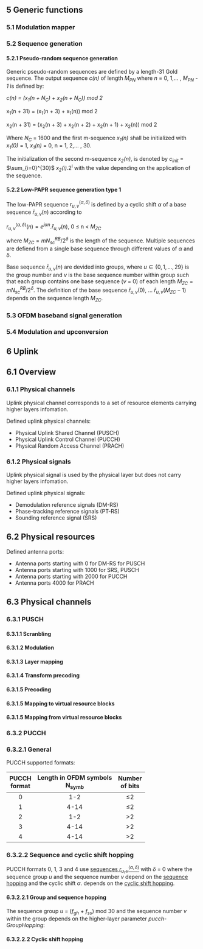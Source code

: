 ## 5 Generic functions

### 5.1 Modulation mapper

### 5.2 Sequence generation

#### 5.2.1 Pseudo-random sequence generation

Generic pseudo-random sequences are defined by a length-31 Gold sequence. The output sequence *c(n)* of length *M<sub>PN</sub>* where *n* = 0, 1,... , *M<sub>PN</sub> - 1* is defined by:

*c(n) = (x<sub>1</sub>(n + N<sub>C</sub>) + x<sub>2</sub>(n + N<sub>C</sub>)) mod 2*

x<sub>1</sub>(n + 31) = (x<sub>1</sub>(n + 3) + x<sub>1</sub>(n)) mod 2

x<sub>2</sub>(n + 31) = (x<sub>2</sub>(n + 3) + x<sub>2</sub>(n + 2) + x<sub>2</sub>(n + 1) + x<sub>2</sub>(n)) mod 2

Where *N<sub>C</sub>* = 1600 and the first m-sequence *x<sub>1</sub>(n)* shall be initialized with *x<sub>1</sub>(0)* = 1, *x<sub>1</sub>(n)* = 0, n = 1, 2,... , 30.

The initialization of the second m-sequence *x<sub>2</sub>(n)*, is denoted by *c<sub>init</sub>* = $\sum_{i=0}^{30}$ *x<sub>2</sub>(i)*.2<sup>i</sup> with the value depending on the application of the sequence.

<h4 id="Low-PAPR-sequence-generation-type-1"> 5.2.2 Low-PAPR sequence generation type 1</h4>

The low-PAPR sequence $r^{(\alpha, \delta)}_{u, v}$ is defined by a cyclic shift $\alpha$ of a base sequence $\bar{r}_{u, v}(n)$ according to

$r^{(\alpha, \delta)}_{u, v}(n) = e^{j \alpha n}.\bar{r}_{u, v}(n)$, 0 ≤ n < $M_{ZC}$

where $M_{ZC} = mN^{RB}_{sc}/2^{\delta}$ is the length of the sequence. Multiple sequences are defiend from a single base sequence through different values of $\alpha$ and $\delta$.

Base sequence $\bar{r}_{u, v}(n)$ are devided into groups, where $u\in\{0, 1,... , 29\}$ is the group number and *v* is the base sequence number within group such that each group contains one base sequence (*v* = 0) of each length $M_{ZC} = mN^{RB}_{sc}/2^{\delta}$. The definition of the base sequence $\bar{r}_{u, v}(0)$, ... $\bar{r}_{u, v}(M_{ZC}-1)$ depends on the sequence length $M_{ZC}$.

### 5.3 OFDM baseband signal generation

### 5.4 Modulation and upconversion

## 6 Uplink

## 6.1 Overview

### 6.1.1 Physical channels

Uplink physical channel corresponds to a set of resource elements carrying higher layers infomation.

Defined uplink physical channels:
- Physical Uplink Shared Channel (PUSCH)
- Physical Uplink Control Channel (PUCCH)
- Physical Random Access Channel (PRACH)

### 6.1.2 Physical signals

Uplink physical signal is used by the physical layer but does not carry higher layers infomation.

Defined uplink physical signals:
- Demodulation reference signals (DM-RS)
- Phase-tracking reference signals (PT-RS)
- Sounding reference signal (SRS)

## 6.2 Physical resources

Defined antenna ports:
- Antenna ports starting with 0 for DM-RS for PUSCH
- Antenna ports starting with 1000 for SRS, PUSCH
- Antenna ports starting with 2000 for PUCCH
- Antenna ports 4000 for PRACH

## 6.3 Physical channels

### 6.3.1 PUSCH

#### 6.3.1.1 Scranbling

#### 6.3.1.2 Modulation

#### 6.3.1.3 Layer mapping

#### 6.3.1.4 Transform precoding

#### 6.3.1.5 Precoding

#### 6.3.1.5 Mapping to virtual resource blocks

#### 6.3.1.5 Mapping from virtual resource blocks

### 6.3.2 PUCCH

### 6.3.2.1 General

PUCCH supported formats:

|PUCCH<br>format|Length in OFDM symbols<br>N<sub>symb</sub>|Number<br>of bits|
|:-:|:-:|:-:|
|0|1-2|≤2|
|1|4-14|≤2|
|2|1-2|>2|
|3|4-14|>2|
|4|4-14|>2|

### 6.3.2.2 Sequence and cyclic shift hopping

PUCCH formats 0, 1, 3 and 4 use [sequences $r^{(\alpha, \delta)}_{u, v}$](#Low-PAPR-sequence-generation-type-1) with *δ* = 0 where the sequence group *u* and the sequence number *v* depend on the [sequence hopping](#group-and-sequence-hopping) and the cyclic shift *α*.
depends on the [cyclic shift hopping](#cyclic-shift-hopping).

<h4 id="group-and-sequence-hopping"> 6.3.2.2.1 Group and sequence hopping</h4>

The sequence group *u* = (*f<sub>gh</sub>* + *f<sub>ss</sub>*) mod 30 and the sequence number *v* within the group depends on the higher-layer parameter *pucch-GroupHopping*:


<h4 id="cyclic-shift-hopping"> 6.3.2.2.2 Cyclic shift hopping</h4>













